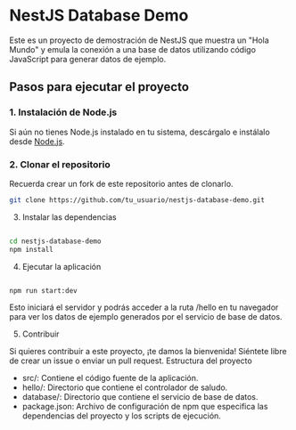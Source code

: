 # NestJS Database Demo

Este es un proyecto de demostración de NestJS que muestra un "Hola Mundo" y emula la conexión a una base de datos utilizando código JavaScript para generar datos de ejemplo.

## Pasos para ejecutar el proyecto

### 1. Instalación de Node.js

Si aún no tienes Node.js instalado en tu sistema, descárgalo e instálalo desde [Node.js](https://nodejs.org/).

### 2. Clonar el repositorio

Recuerda crear un fork de este repositorio antes de clonarlo.

```bash
git clone https://github.com/tu_usuario/nestjs-database-demo.git
```
3. Instalar las dependencias

```bash

cd nestjs-database-demo
npm install
```
4. Ejecutar la aplicación

```bash

npm run start:dev
```
Esto iniciará el servidor y podrás acceder a la ruta /hello en tu navegador para ver los datos de ejemplo generados por el servicio de base de datos.

5. Contribuir

Si quieres contribuir a este proyecto, ¡te damos la bienvenida! Siéntete libre de crear un issue o enviar un pull request.
Estructura del proyecto

- src/: Contiene el código fuente de la aplicación.
- hello/: Directorio que contiene el controlador de saludo.
- database/: Directorio que contiene el servicio de base de datos.
- package.json: Archivo de configuración de npm que especifica las dependencias del proyecto y los scripts de ejecución.